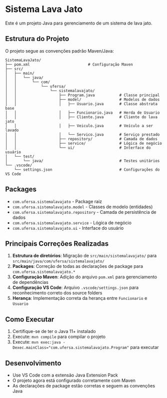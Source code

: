 # Sistema Lava Jato

Este é um projeto Java para gerenciamento de um sistema de lava jato.

## Estrutura do Projeto

O projeto segue as convenções padrão Maven/Java:

```
SistemaLavaJato/
├── pom.xml                          # Configuração Maven
├── src/
│   ├── main/
│   │   └── java/
│   │       └── com/
│   │           └── ufersa/
│   │               └── sistemalavajato/
│   │                   ├── Program.java           # Classe principal
│   │                   ├── model/                 # Modelos de dados
│   │                   │   ├── Usuario.java       # Classe abstrata base
│   │                   │   ├── Funcionario.java   # Herda de Usuario
│   │                   │   ├── Cliente.java       # Cliente do lava jato
│   │                   │   ├── Veiculo.java       # Veículo a ser lavado
│   │                   │   └── Servico.java       # Serviço prestado
│   │                   ├── repository/            # Camada de dados
│   │                   ├── service/               # Lógica de negócio
│   │                   └── ui/                    # Interface do usuário
│   └── test/
│       └── java/                                  # Testes unitários
└── .vscode/
    └── settings.json                              # Configurações do VS Code
```

## Packages

- `com.ufersa.sistemalavajato` - Package raiz
- `com.ufersa.sistemalavajato.model` - Classes de modelo (entidades)
- `com.ufersa.sistemalavajato.repository` - Camada de persistência de dados
- `com.ufersa.sistemalavajato.service` - Lógica de negócio
- `com.ufersa.sistemalavajato.ui` - Interface do usuário

## Principais Correções Realizadas

1. **Estrutura de diretórios**: Migração de `src/main/sistemalavajato/` para `src/main/java/com/ufersa/sistemalavajato/`
2. **Packages**: Correção de todas as declarações de package para `com.ufersa.sistemalavajato.*`
3. **Configuração Maven**: Adição do arquivo `pom.xml` para gerenciamento de dependências
4. **Configuração VS Code**: Arquivo `.vscode/settings.json` para reconhecimento correto dos source folders
5. **Herança**: Implementação correta da herança entre `Funcionario` e `Usuario`

## Como Executar

1. Certifique-se de ter o Java 11+ instalado
2. Execute: `mvn compile` para compilar o projeto
3. Execute: `mvn exec:java -Dexec.mainClass="com.ufersa.sistemalavajato.Program"` para executar

## Desenvolvimento

- Use VS Code com a extensão Java Extension Pack
- O projeto agora está configurado corretamente com Maven
- As declarações de package estão corretas e seguem as convenções Java
